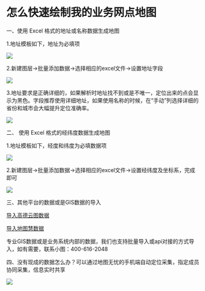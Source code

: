 # 怎么快速绘制我的业务网点地图

一、使用 Excel 格式的地址或名称数据生成地图

1.地址模板如下，地址为必填项

![](http://pic.dituwuyou.com/map%2Fpicture%2F10.31%2Faddress.jpg)

2.新建图层->批量添加数据->选择相应的excel文件->设置地址字段

![](http://pic.dituwuyou.com/map%2Fpicture%2F10.31%2Fimport-data2.jpg)

3.地址要求是正确详细的，如果解析时地址找不到或是不唯一，定位出来的点会显示为黑色。字段推荐使用详细地址，如果使用名称的时候，在“手动”列选择详细的省份和城市会大幅提升定位准确率。

![](http://pic.dituwuyou.com/map%2Fpicture%2F10.31%2Faddress2.jpg)

二、 使用 Excel 格式的经纬度数据生成地图

1.地址模板如下，经度和纬度为必填数据项

![](http://pic.dituwuyou.com/map%2Fpicture%2F10.31%2Flatlag.jpg)

2.新建图层->批量添加数据->选择相应的excel文件->设置经纬度及坐标系，完成即可

![](http://pic.dituwuyou.com/map%2Fpicture%2F10.31%2Flatlag2.jpg)

三、其他平台的数据或是GIS数据的导入

[导入高德云图数据](http://help.dituwuyou.com/import-amap.html)

[导入地图慧数据](http://help.dituwuyou.com/import-dituhui.html)

专业GIS数据或是业务系统内部的数据，我们也支持批量导入或api对接的方式导入，如有需要，联系小图：400-616-2048

四、没有现成的数据怎么办？可以通过地图无忧的手机端自动定位采集，指定成员协同采集，信息实时共享

![](http://pic.dituwuyou.com/map%2Fpicture%2F10.31%2FIMG_1660.PNG)